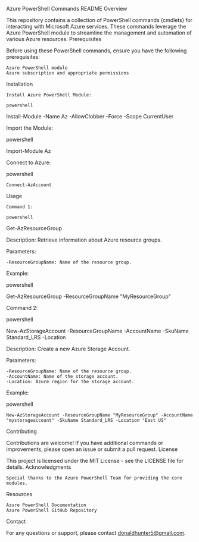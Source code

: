 Azure PowerShell Commands README
Overview

This repository contains a collection of PowerShell commands (cmdlets) for interacting with Microsoft Azure services. These commands leverage the Azure PowerShell module to streamline the management and automation of various Azure resources.
Prerequisites

Before using these PowerShell commands, ensure you have the following prerequisites:

    Azure PowerShell module
    Azure subscription and appropriate permissions

Installation

    Install Azure PowerShell Module:

    powershell

Install-Module -Name Az -AllowClobber -Force -Scope CurrentUser

Import the Module:

powershell

Import-Module Az

Connect to Azure:

powershell

    Connect-AzAccount

Usage

    Command 1:

    powershell

Get-AzResourceGroup

Description: Retrieve information about Azure resource groups.

Parameters:

    -ResourceGroupName: Name of the resource group.

Example:

powershell

Get-AzResourceGroup -ResourceGroupName "MyResourceGroup"

Command 2:

powershell

New-AzStorageAccount -ResourceGroupName <ResourceGroupName> -AccountName <StorageAccountName> -SkuName Standard_LRS -Location <Location>

Description: Create a new Azure Storage Account.

Parameters:

    -ResourceGroupName: Name of the resource group.
    -AccountName: Name of the storage account.
    -Location: Azure region for the storage account.

Example:

powershell

    New-AzStorageAccount -ResourceGroupName "MyResourceGroup" -AccountName "mystorageaccount" -SkuName Standard_LRS -Location "East US"

Contributing

Contributions are welcome! If you have additional commands or improvements, please open an issue or submit a pull request.
License

This project is licensed under the MIT License - see the LICENSE file for details.
Acknowledgments

    Special thanks to the Azure PowerShell Team for providing the core modules.

Resources

    Azure PowerShell Documentation
    Azure PowerShell GitHub Repository

Contact

For any questions or support, please contact donaldhunter5@gmail.com.
